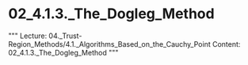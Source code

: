 # 02_4.1.3._The_Dogleg_Method

"""
Lecture: 04._Trust-Region_Methods/4.1._Algorithms_Based_on_the_Cauchy_Point
Content: 02_4.1.3._The_Dogleg_Method
"""

